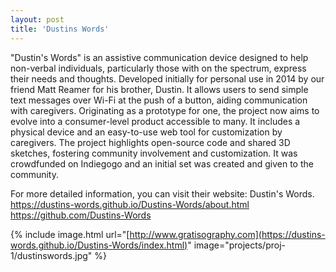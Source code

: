 ```yaml
---
layout: post
title: 'Dustins Words'
---
```

"Dustin's Words" is an assistive communication device designed to help non-verbal individuals, particularly those with on the spectrum, express their needs and thoughts. Developed initially for personal use in 2014 by our friend Matt Reamer for his brother, Dustin. It allows users to send simple text messages over Wi-Fi at the push of a button, aiding communication with caregivers. Originating as a prototype for one, the project now aims to evolve into a consumer-level product accessible to many. It includes a physical device and an easy-to-use web tool for customization by caregivers. The project highlights open-source code and shared 3D sketches, fostering community involvement and customization. It was crowdfunded on Indiegogo and an initial set was created and given to the community.

For more detailed information, you can visit their website: Dustin's Words.
https://dustins-words.github.io/Dustins-Words/about.html
https://github.com/Dustins-Words

{% include image.html url="[http://www.gratisography.com](https://dustins-words.github.io/Dustins-Words/index.html)" image="projects/proj-1/dustinswords.jpg" %}

